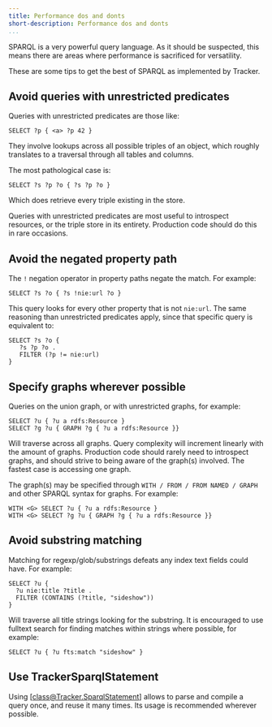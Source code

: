 ```yaml
---
title: Performance dos and donts
short-description: Performance dos and donts
...
```


SPARQL is a very powerful query language. As it should be
suspected, this means there are areas where performance is
sacrificed for versatility.

These are some tips to get the best of SPARQL as implemented
by Tracker.

## Avoid queries with unrestricted predicates

Queries with unrestricted predicates are those like:

```SPARQL
SELECT ?p { <a> ?p 42 }
```

They involve lookups across all possible triples of
an object, which roughly translates to a traversal
through all tables and columns.

The most pathological case is:

```SPARQL
SELECT ?s ?p ?o { ?s ?p ?o }
```

Which does retrieve every triple existing in the store.

Queries with unrestricted predicates are most useful to
introspect resources, or the triple store in its entirety.
Production code should do this in rare occasions.

## Avoid the negated property path

The `!` negation operator in property paths negate the
match. For example:

```SPARQL
SELECT ?s ?o { ?s !nie:url ?o }
```

This query looks for every other property that is not
`nie:url`. The same reasoning than unrestricted predicates
apply, since that specific query is equivalent to:

```SPARQL
SELECT ?s ?o {
   ?s ?p ?o .
   FILTER (?p != nie:url)
}
```

## Specify graphs wherever possible

Queries on the union graph, or with unrestricted graphs, for
example:

```SPARQL
SELECT ?u { ?u a rdfs:Resource }
SELECT ?g ?u { GRAPH ?g { ?u a rdfs:Resource }}
```

Will traverse across all graphs. Query complexity will increment
linearly with the amount of graphs. Production code should rarely
need to introspect graphs, and should strive to being aware of
the graph(s) involved. The fastest case is accessing one graph.

The graph(s) may be specified through
`WITH / FROM / FROM NAMED / GRAPH` and other
SPARQL syntax for graphs. For example:

```SPARQL
WITH <G> SELECT ?u { ?u a rdfs:Resource }
WITH <G> SELECT ?g ?u { GRAPH ?g { ?u a rdfs:Resource }}
```

## Avoid substring matching

Matching for regexp/glob/substrings defeats any index text fields
could have. For example:

```SPARQL
SELECT ?u {
  ?u nie:title ?title .
  FILTER (CONTAINS (?title, "sideshow"))
}
```

Will traverse all title strings looking for the substring. It is
encouraged to use fulltext search for finding matches within strings
where possible, for example:

```SPARQL
SELECT ?u { ?u fts:match "sideshow" }
```

## Use TrackerSparqlStatement

Using [class@Tracker.SparqlStatement] allows to parse and compile
a query once, and reuse it many times. Its usage
is recommended wherever possible.

